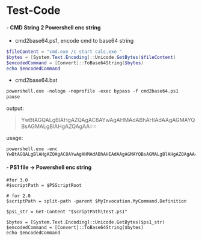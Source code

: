 # Test-Code


#### - CMD String 2 Powershell enc string

- cmd2base64.ps1,  encode cmd to base64 string

~~~ powershell
$fileContent = "cmd.exe /c start calc.exe "
$bytes = [System.Text.Encoding]::Unicode.GetBytes($fileContent)
$encodedCommand = [Convert]::ToBase64String($bytes)
echo $encodedCommand
~~~



- cmd2base64.bat

~~~markdown
powershell.exe -nologo -noprofile -exec bypass -f cmd2base64.ps1
pause
~~~

output:

> YwBtAGQALgBlAHgAZQAgAC8AYwAgAHMAdABhAHIAdAAgAGMAYQBsAGMALgBlAHgAZQAgAA==

usage:

~~~
powershell.exe -enc YwBtAGQALgBlAHgAZQAgAC8AYwAgAHMAdABhAHIAdAAgAGMAYQBsAGMALgBlAHgAZQAgAA==
~~~

#### - PS1 file -> Powershell enc string
~~~
#for 3.0
#$scriptPath = $PSScriptRoot 

# for 2.0
$scriptPath = split-path -parent $MyInvocation.MyCommand.Definition

$ps1_str = Get-Content "$scriptPath\test.ps1"

$bytes = [System.Text.Encoding]::Unicode.GetBytes($ps1_str)
$encodedCommand = [Convert]::ToBase64String($bytes)
echo $encodedCommand
~~~
